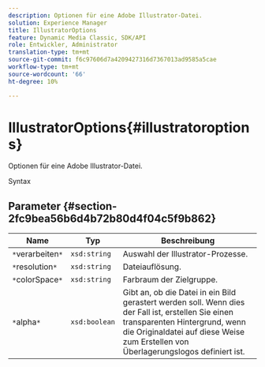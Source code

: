 ```yaml
---
description: Optionen für eine Adobe Illustrator-Datei.
solution: Experience Manager
title: IllustratorOptions
feature: Dynamic Media Classic, SDK/API
role: Entwickler, Administrator
translation-type: tm+mt
source-git-commit: f6c97606d7a4209427316d7367013ad9585a5cae
workflow-type: tm+mt
source-wordcount: '66'
ht-degree: 10%

---
```



# IllustratorOptions{#illustratoroptions}

Optionen für eine Adobe Illustrator-Datei.

Syntax

## Parameter {#section-2fc9bea56b6d4b72b80d4f04c5f9b862}

| Name | Typ | Beschreibung |
|---|---|---|
| `*`verarbeiten`*` | `xsd:string` | Auswahl der Illustrator-Prozesse. |
| `*`resolution`*` | `xsd:string` | Dateiauflösung. |
| `*`colorSpace`*` | `xsd:string` | Farbraum der Zielgruppe. |
| `*`alpha`*` | `xsd:boolean` | Gibt an, ob die Datei in ein Bild gerastert werden soll. Wenn dies der Fall ist, erstellen Sie einen transparenten Hintergrund, wenn die Originaldatei auf diese Weise zum Erstellen von Überlagerungslogos definiert ist. |

